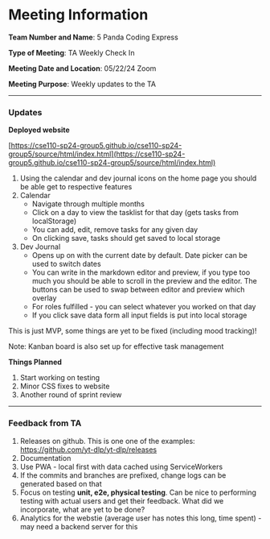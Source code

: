 # Meeting Information
**Team Number and Name**: 5 Panda Coding Express

**Type of Meeting**: TA Weekly Check In

 **Meeting Date and Location**: 05/22/24 Zoom

**Meeting Purpose**: Weekly updates to the TA

---
### Updates

**Deployed website**

[https://cse110-sp24-group5.github.io/cse110-sp24-group5/source/html/index.html](https://cse110-sp24-group5.github.io/cse110-sp24-group5/source/html/index.html)

1. Using the calendar and dev journal icons on the home page you should be able get to respective features
2. Calendar
    - Navigate through multiple months
    - Click on a day to view the tasklist for that day (gets tasks from localStorage)
    - You can add, edit, remove tasks for any given day
    - On clicking save, tasks should get saved to local storage
3. Dev Journal
    - Opens up on with the current date by default. Date picker can be used to switch dates
    - You can write in the markdown editor and preview, if you type too much you should be able to scroll in the preview and the editor. The buttons can be used to swap between editor and preview which overlay
    - For roles fulfilled - you can select whatever you worked on that day
    - If you click save data form all input fields is put into local storage

This is just MVP, some things are yet to be fixed (including mood tracking)!

Note: Kanban board is also set up for effective task management

**Things Planned**

1. Start working on testing
2. Minor CSS fixes to website
3. Another round of sprint review

---
### Feedback from TA

1. Releases on github. This is one one of the examples: https://github.com/yt-dlp/yt-dlp/releases
2. Documentation
3. Use PWA - local first with data cached using ServiceWorkers
4. If the commits and branches are prefixed, change logs can be generated based on that
5. Focus on testing **unit, e2e, physical testing**. Can be nice to performing testing with actual users and get their feedback. What did we incorporate, what are yet to be done?
6. Analytics for the webstie (average user has notes this long, time spent) - may need a backend server for this

